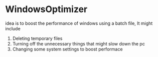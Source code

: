 # WindowsOptimizer
idea is to boost the performance of windows using a batch file,
It might include
1. Deleting temporary files
2. Turning off the unnecessary things that might slow down the pc
3. Changing some system settings to boost performace
